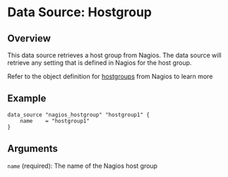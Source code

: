 # Data Source: Hostgroup

## Overview

This data source retrieves a host group from Nagios. The data source will retrieve any setting that is defined in Nagios for the host group.

Refer to the object definition for [hostgroups](https://assets.nagios.com/downloads/nagioscore/docs/nagioscore/3/en/objectdefinitions.html#hostgroup) from Nagios to learn more

## Example

```hcl
data_source "nagios_hostgroup" "hostgroup1" {
    name    = "hostgroup1"
}
```

## Arguments

`name` (required): The name of the Nagios host group  
